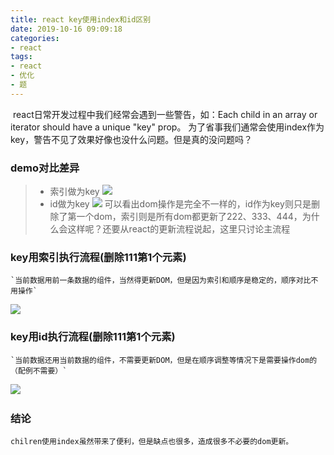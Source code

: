 ```yaml
---
title: react key使用index和id区别
date: 2019-10-16 09:09:18
categories:
- react
tags:
- react
- 优化
- 题
---
```

​    react日常开发过程中我们经常会遇到一些警告，如：Each child in an array or iterator should have a unique "key" prop。 为了省事我们通常会使用index作为key，警告不见了效果好像也没什么问题。但是真的没问题吗？
<!-- more -->
### demo对比差异
>* 索引做为key
![](/assets/blogImg/id_index.png)
>* id做为key
​![](/assets/blogImg/id_unique.png)
    可以看出dom操作是完全不一样的，id作为key则只是删除了第一个dom，索引则是所有dom都更新了222、333、444，为什么会这样呢？还要从react的更新流程说起，这里只讨论主流程
### key用索引执行流程(删除111第1个元素)
    `当前数据用前一条数据的组件，当然得更新DOM，但是因为索引和顺序是稳定的，顺序对比不用操作`
![](/assets/blogImg/index_key.png)

### key用id执行流程(删除111第1个元素)
    `当前数据还用当前数据的组件，不需要更新DOM，但是在顺序调整等情况下是需要操作dom的（配例不需要）`
![](/assets/blogImg/id_key.png)
​
### 结论
    chilren使用index虽然带来了便利，但是缺点也很多，造成很多不必要的dom更新。